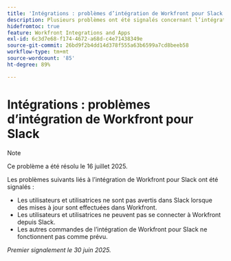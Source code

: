 ```yaml
---
title: 'Intégrations : problèmes d’intégration de Workfront pour Slack'
description: Plusieurs problèmes ont été signalés concernant l’intégration de Workfront pour Slack.
hidefromtoc: true
feature: Workfront Integrations and Apps
exl-id: 6c3d7e68-f174-4672-a68d-c4e71438349e
source-git-commit: 26bd9f2b4dd14d378f555a63b6599a7cd8beeb58
workflow-type: tm+mt
source-wordcount: '85'
ht-degree: 89%

---
```


# Intégrations : problèmes d’intégration de Workfront pour Slack

>[!NOTE]
>
>Ce problème a été résolu le 16 juillet 2025.

Les problèmes suivants liés à l’intégration de Workfront pour Slack ont été signalés :

* Les utilisateurs et utilisatrices ne sont pas avertis dans Slack lorsque des mises à jour sont effectuées dans Workfront.
* Les utilisateurs et utilisatrices ne peuvent pas se connecter à Workfront depuis Slack.
* Les autres commandes de l’intégration de Workfront pour Slack ne fonctionnent pas comme prévu.

_Premier signalement le 30 juin 2025._
